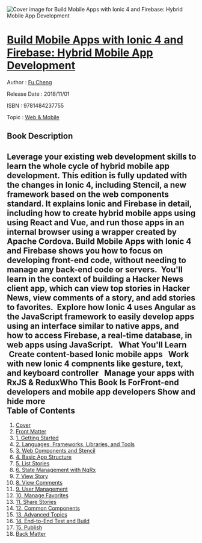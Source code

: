 ![Cover image for Build Mobile Apps with Ionic 4 and Firebase: Hybrid Mobile App Development](https://imgdetail.ebookreading.net/cover/cover/web_mobile/EB9781484237755.jpg)

[Build Mobile Apps with Ionic 4 and Firebase: Hybrid Mobile App Development](https://ebookreading.net/view/book/Build+Mobile+Apps+with+Ionic+4+and+Firebase%3A+Hybrid+Mobile+App+Development-EB9781484237755_1.html "Build Mobile Apps with Ionic 4 and Firebase: Hybrid Mobile App Development")
====================================================================================================================

Author : [Fu Cheng](https://ebookreading.net/search/author/Fu+Cheng)

Release Date : 2018/11/01

ISBN : 9781484237755

Topic : [Web & Mobile](https://ebookreading.net/search/category/web-mobile)

Book Description
-----------------

 Leverage your existing web development skills to learn the whole cycle of hybrid mobile app development. This edition is fully updated with the changes in Ionic 4, including Stencil, a new framework based on the web components standard. It explains Ionic and Firebase in detail, including how to create hybrid mobile apps using using React and Vue, and run those apps in an internal browser using a wrapper created by Apache Cordova.
Build Mobile Apps with Ionic 4 and Firebase shows you how to focus on developing front-end code, without needing to manage any back-end code or servers.  You'll learn in the context of building a Hacker News client app, which can view top stories in Hacker News, view comments of a story, and add stories to favorites. 
Explore how Ionic 4 uses Angular as the JavaScript framework to easily develop apps using an interface similar to native apps, and how to access Firebase, a real-time database, in web apps using JavaScript. 
 What You'll Learn   Create content-based Ionic mobile apps   Work with new Ionic 4 compnents like gesture, text, and keyboard controller   Manage your apps with RxJS &amp; ReduxWho This Book Is ForFront-end developers and mobile app developers         Show and hide more                
Table of Contents
-----------------

1. [Cover](https://ebookreading.net/view/book/Build+Mobile+Apps+with+Ionic+4+and+Firebase%3A+Hybrid+Mobile+App+Development-EB9781484237755_1.html)
1. [Front Matter](https://ebookreading.net/view/book/Build+Mobile+Apps+with+Ionic+4+and+Firebase%3A+Hybrid+Mobile+App+Development-EB9781484237755_2.html)
1. [1. Getting Started](https://ebookreading.net/view/book/Build+Mobile+Apps+with+Ionic+4+and+Firebase%3A+Hybrid+Mobile+App+Development-EB9781484237755_3.html)
1. [2. Languages, Frameworks, Libraries, and Tools](https://ebookreading.net/view/book/Build+Mobile+Apps+with+Ionic+4+and+Firebase%3A+Hybrid+Mobile+App+Development-EB9781484237755_4.html)
1. [3. Web Components and Stencil](https://ebookreading.net/view/book/Build+Mobile+Apps+with+Ionic+4+and+Firebase%3A+Hybrid+Mobile+App+Development-EB9781484237755_5.html)
1. [4. Basic App Structure](https://ebookreading.net/view/book/Build+Mobile+Apps+with+Ionic+4+and+Firebase%3A+Hybrid+Mobile+App+Development-EB9781484237755_6.html)
1. [5. List Stories](https://ebookreading.net/view/book/Build+Mobile+Apps+with+Ionic+4+and+Firebase%3A+Hybrid+Mobile+App+Development-EB9781484237755_7.html)
1. [6. State Management with NgRx](https://ebookreading.net/view/book/Build+Mobile+Apps+with+Ionic+4+and+Firebase%3A+Hybrid+Mobile+App+Development-EB9781484237755_8.html)
1. [7. View Story](https://ebookreading.net/view/book/Build+Mobile+Apps+with+Ionic+4+and+Firebase%3A+Hybrid+Mobile+App+Development-EB9781484237755_9.html)
1. [8. View Comments](https://ebookreading.net/view/book/Build+Mobile+Apps+with+Ionic+4+and+Firebase%3A+Hybrid+Mobile+App+Development-EB9781484237755_10.html)
1. [9. User Management](https://ebookreading.net/view/book/Build+Mobile+Apps+with+Ionic+4+and+Firebase%3A+Hybrid+Mobile+App+Development-EB9781484237755_11.html)
1. [10. Manage Favorites](https://ebookreading.net/view/book/Build+Mobile+Apps+with+Ionic+4+and+Firebase%3A+Hybrid+Mobile+App+Development-EB9781484237755_12.html)
1. [11. Share Stories](https://ebookreading.net/view/book/Build+Mobile+Apps+with+Ionic+4+and+Firebase%3A+Hybrid+Mobile+App+Development-EB9781484237755_13.html)
1. [12. Common Components](https://ebookreading.net/view/book/Build+Mobile+Apps+with+Ionic+4+and+Firebase%3A+Hybrid+Mobile+App+Development-EB9781484237755_14.html)
1. [13. Advanced Topics](https://ebookreading.net/view/book/Build+Mobile+Apps+with+Ionic+4+and+Firebase%3A+Hybrid+Mobile+App+Development-EB9781484237755_15.html)
1. [14. End-to-End Test and Build](https://ebookreading.net/view/book/Build+Mobile+Apps+with+Ionic+4+and+Firebase%3A+Hybrid+Mobile+App+Development-EB9781484237755_16.html)
1. [15. Publish](https://ebookreading.net/view/book/Build+Mobile+Apps+with+Ionic+4+and+Firebase%3A+Hybrid+Mobile+App+Development-EB9781484237755_17.html)
1. [Back Matter](https://ebookreading.net/view/book/Build+Mobile+Apps+with+Ionic+4+and+Firebase%3A+Hybrid+Mobile+App+Development-EB9781484237755_18.html)
